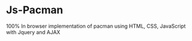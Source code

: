 # Js-Pacman
100% In browser implementation of pacman using HTML, CSS, JavaScript with Jquery and AJAX
